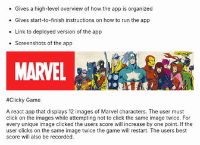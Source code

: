 

- Gives a high-level overview of how the app is organized

- Gives start-to-finish instructions on how to run the app

- Link to deployed version of the app

- Screenshots of the app

![Alt text](/public/images/marvel.jpg?raw=true "Title")

#Clicky Game

A react app that displays 12 images of Marvel characters. The user must click on the images while attempting not to click the same image twice. For every unique image clicked the users score will increase by one point. If the user clicks on the same image twice the game will restart. The users best score will also be recorded. 



